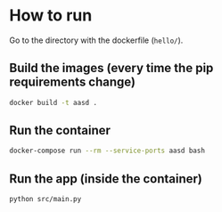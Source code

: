 # How to run

Go to the directory with the dockerfile (`hello/`).

## Build the images (every time the pip requirements change)
```bash
docker build -t aasd .
```

## Run the container
```bash
docker-compose run --rm --service-ports aasd bash
```

## Run the app (inside the container)
```bash
python src/main.py
```
